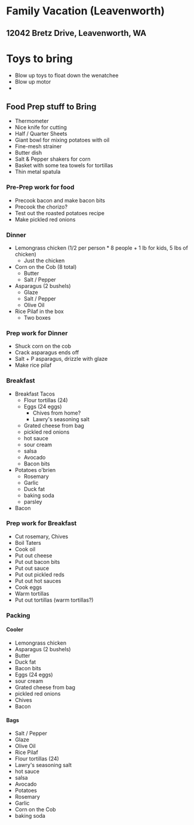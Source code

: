 # Family Vacation (Leavenworth)
## 12042 Bretz Drive, Leavenworth, WA

# Toys to bring

* Blow up toys to float down the wenatchee
* Blow up motor
*

## Food Prep stuff to Bring

* Thermometer
* Nice knife for cutting
* Half / Quarter Sheets
* Giant bowl for mixing potatoes with oil
* Fine-mesh strainer
* Butter dish
* Salt & Pepper shakers for corn
* Basket with some tea towels for tortillas
* Thin metal spatula

### Pre-Prep work for food

* Precook bacon and make bacon bits
* Precook the chorizo?
* Test out the roasted potatoes recipe
* Make pickled red onions

### Dinner

* Lemongrass chicken (1/2 per person * 8 people + 1 lb for kids, 5 lbs of chicken)
  * Just the chicken
* Corn on the Cob (8 total)
  * Butter
  * Salt / Pepper
* Asparagus (2 bushels)
  * Glaze
  * Salt / Pepper
  * Olive Oil
* Rice Pilaf in the box
  * Two boxes

### Prep work for Dinner

* Shuck corn on the cob
* Crack asparagus ends off
* Salt + P asparagus, drizzle with glaze
* Make rice pilaf


### Breakfast

* Breakfast Tacos
  * Flour tortillas (24)
  * Eggs (24 eggs)
    * Chives from home?
    * Lawry's seasoning salt
  * Grated cheese from bag
  * pickled red onions
  * hot sauce
  * sour cream
  * salsa
  * Avocado
  * Bacon bits
* Potatoes o'brien
  * Rosemary
  * Garlic
  * Duck fat
  * baking soda
  * parsley
* Bacon

### Prep work for Breakfast

* Cut rosemary, Chives
* Boil Taters
* Cook oil
* Put out cheese
* Put out bacon bits
* Put out sauce
* Put out pickled reds
* Put out hot sauces
* Cook eggs
* Warm tortillas
* Put out tortillas (warm tortillas?)


### Packing

#### Cooler

* Lemongrass chicken
* Asparagus (2 bushels)
* Butter
* Duck fat
* Bacon bits
* Eggs (24 eggs)
* sour cream
* Grated cheese from bag
* pickled red onions
* Chives
* Bacon

#### Bags

* Salt / Pepper
* Glaze
* Olive Oil
* Rice Pilaf
* Flour tortillas (24)
* Lawry's seasoning salt
* hot sauce
* salsa
* Avocado
* Potatoes
* Rosemary
* Garlic
* Corn on the Cob
* baking soda
